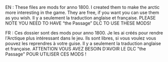 EN : These files are mods for anno 1800. 
I created them to make the arctic more interesting in the game. 
They are free, if you want you can use them as you wish. 
Il y a seulement la traduction anglaise et française.
PLEASE NOTE YOU NEED TO HAVE “the Passage” DLC TO USE THESE MODS! 


FR : Ces dossier sont des mods pour anno 1800. 
Je les ai créés pour rendre l'Arctique plus intéressant dans le jeu. 
Ils sont libres, si vous voulez vous pouvez les reprendres à votre guise. 
Il y a seulement la traduction anglaise et française. 
ATTENTION VOUS AVEZ BESOIN D'AVOIR LE DLC "the Passage" POUR UTILISER CES MODS !

​
